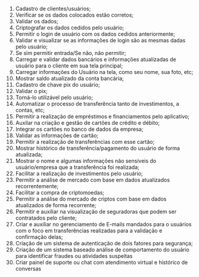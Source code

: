 1) Cadastro de clientes/usuários;
2) Verificar se os dados colocados estão corretos;
3) Validar os dados;
4) Criptografar os dados cedidos pelo usuário;
5) Permitir o login de usuário com os dados cedidos anteriormente;
6) Validar e visualizar se as informações de login são as mesmas dadas pelo usuário;
7) Se sim permitir entrada/Se não, não permitir;
8) Carregar e validar dados bancários e informações atualizadas de usuário para o cliente em sua tela principal;
9) Carregar informações do Usuário na tela, como seu nome, sua foto, etc;
10) Mostrar saldo atualizado da conta bancária;
11) Cadastro de chave pix do usuário;
12) Validar o pix;
13) Torná-lo utilizável pelo usuário;
14) Automatizar o processo de transferência tanto de investimentos, a contas, etc;
15) Permitir a realização de empréstimos e financiamentos pelo aplicativo;
16) Auxilar na criação e gestão de cartões de crédito e débito;
17) Integrar os cartões no banco de dados da empresa;
18) Validar as informações de cartão;
19) Permitir a realização de transferências com esse cartão;
20) Mostrar histórico de transferência/pagamento do usuário de forma atualizada;
21) Mostrar o nome e algumas informações não sensíveis do usuário/empresa que a transferência foi realizada;
22) Facilitar a realização de investimentos pelo usuário;
23) Permitir a análise de mercado com base em dados atualizados recorrentemente;
24) Facilitar a compra de criptomoedas;
25) Permitir a análise do mercado de criptos com base em dados atualizados de forma recorrente;
26) Permitir e auxiliar na visualização de seguradoras que podem ser contratados pelo cliente;
27) Criar e auxiliar no gerenciamento de E-mails mandados para o usuários com o foco em transferências realizadas para a validação e confirmação delas;
28) Criação de um sistema de autenticação de dois fatores para segurança;
29) Criação de um sistema baseado análise de comportamento do usuário para identificar fraudes ou atividades suspeitas
30) Criar painel de suporte ou chat com atendimento virtual e histórico de conversas
